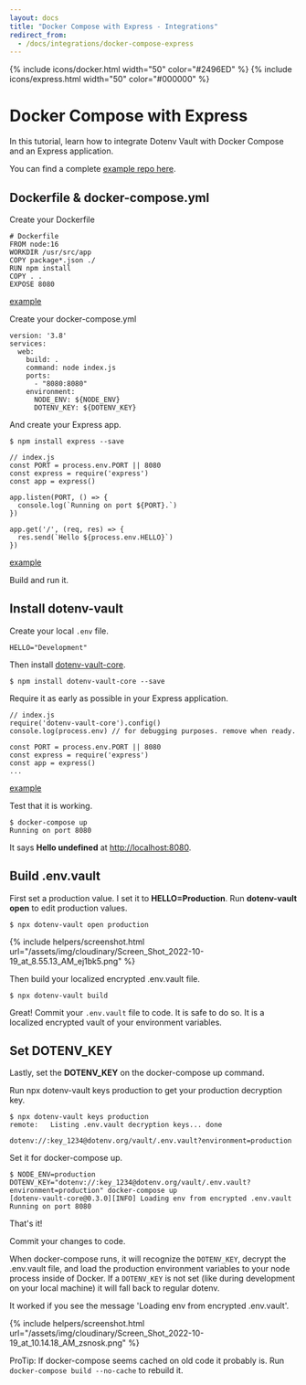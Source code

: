 ```yaml
---
layout: docs
title: "Docker Compose with Express - Integrations"
redirect_from:
  - /docs/integrations/docker-compose-express
---
```


{% include icons/docker.html width="50" color="#2496ED" %}
{% include icons/express.html width="50" color="#000000" %}

# Docker Compose with Express

In this tutorial, learn how to integrate Dotenv Vault with Docker Compose and an Express application.

You can find a complete [example repo here](https://github.com/dotenv-org/integration-example-docker-compose-express).

## Dockerfile & docker-compose.yml

Create your Dockerfile

```
# Dockerfile
FROM node:16
WORKDIR /usr/src/app
COPY package*.json ./
RUN npm install
COPY . .
EXPOSE 8080
```
[example](https://github.com/dotenv-org/integration-example-docker-express/blob/master/Dockerfile)

Create your docker-compose.yml

```
version: '3.8'
services:
  web:
    build: .
    command: node index.js
    ports:
      - "8080:8080"
    environment:
      NODE_ENV: ${NODE_ENV}
      DOTENV_KEY: ${DOTENV_KEY}
```

And create your Express app.

```
$ npm install express --save
```

```
// index.js
const PORT = process.env.PORT || 8080
const express = require('express')
const app = express()

app.listen(PORT, () => {
  console.log(`Running on port ${PORT}.`)
})

app.get('/', (req, res) => {
  res.send(`Hello ${process.env.HELLO}`)
})
```
[example](https://github.com/dotenv-org/integration-example-docker-express/blob/master/index.js)

Build and run it.

## Install dotenv-vault

Create your local `.env` file.

```
HELLO="Development"
```

Then install [dotenv-vault-core](https://github.com/dotenv-org/dotenv-vault-core).

```
$ npm install dotenv-vault-core --save
```

Require it as early as possible in your Express application.

```
// index.js
require('dotenv-vault-core').config()
console.log(process.env) // for debugging purposes. remove when ready.

const PORT = process.env.PORT || 8080
const express = require('express')
const app = express()
...
```

[example](https://github.com/dotenv-org/integration-example-docker-express/blob/master/index.js)

Test that it is working.

```
$ docker-compose up
Running on port 8080
```

It says **Hello undefined** at [http://localhost:8080](http://localhost:8080).

## Build .env.vault

First set a production value. I set it to **HELLO=Production**. Run **dotenv-vault open** to edit production values.

```
$ npx dotenv-vault open production
```

{% include helpers/screenshot.html url="/assets/img/cloudinary/Screen_Shot_2022-10-19_at_8.55.13_AM_ej1bk5.png" %}

Then build your localized encrypted .env.vault file.

```
$ npx dotenv-vault build
```

Great! Commit your `.env.vault` file to code. It is safe to do so. It is a localized encrypted vault of your environment variables.

## Set DOTENV_KEY

Lastly, set the **DOTENV_KEY** on the docker-compose up command.

Run npx dotenv-vault keys production to get your production decryption key.

```
$ npx dotenv-vault keys production
remote:   Listing .env.vault decryption keys... done

dotenv://:key_1234@dotenv.org/vault/.env.vault?environment=production
```

Set it for docker-compose up.

```
$ NODE_ENV=production DOTENV_KEY="dotenv://:key_1234@dotenv.org/vault/.env.vault?environment=production" docker-compose up
[dotenv-vault-core@0.3.0][INFO] Loading env from encrypted .env.vault
Running on port 8080
```

That's it!

Commit your changes to code.

When docker-compose runs, it will recognize the `DOTENV_KEY`, decrypt the .env.vault file, and load the production environment variables to your node process inside of Docker. If a `DOTENV_KEY` is not set (like during development on your local machine) it will fall back to regular dotenv.

It worked if you see the message 'Loading env from encrypted .env.vault'.

{% include helpers/screenshot.html url="/assets/img/cloudinary/Screen_Shot_2022-10-19_at_10.14.18_AM_zsnosk.png" %}

ProTip: If docker-compose seems cached on old code it probably is. Run `docker-compose build --no-cache` to rebuild it.
